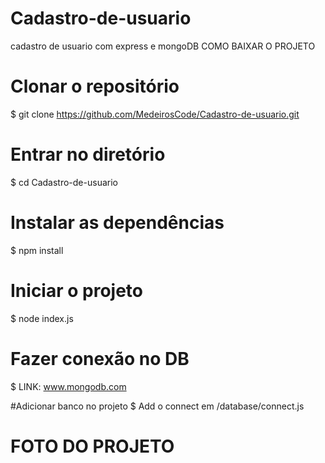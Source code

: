 # Cadastro-de-usuario
cadastro de usuario com express e mongoDB
COMO BAIXAR O PROJETO

# Clonar o repositório
$ git clone https://github.com/MedeirosCode/Cadastro-de-usuario.git

  # Entrar no diretório
  $ cd Cadastro-de-usuario

  # Instalar as dependências
  $ npm install

  # Iniciar o projeto
  $ node index.js
  
  # Fazer conexão no DB
  $ LINK: www.mongodb.com
  
  #Adicionar banco no projeto
  $ Add o connect em /database/connect.js

# FOTO DO PROJETO

